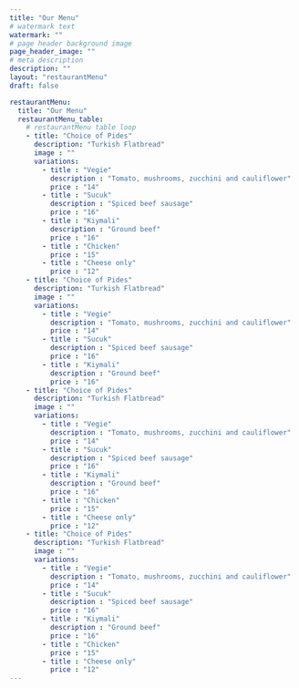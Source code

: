 ```yaml
---
title: "Our Menu"
# watermark text
watermark: ""
# page header background image
page_header_image: ""
# meta description
description: ""
layout: "restaurantMenu"
draft: false

restaurantMenu:
  title: "Our Menu"
  restaurantMenu_table:
    # restaurantMenu table loop
    - title: "Choice of Pides"
      description: "Turkish Flatbread"
      image : ""
      variations:
        - title : "Vegie"
          description : "Tomato, mushrooms, zucchini and cauliflower"
          price : "14"
        - title : "Sucuk"
          description : "Spiced beef sausage"
          price : "16"
        - title : "Kiymali"
          description : "Ground beef"
          price : "16"
        - title : "Chicken"
          price : "15"
        - title : "Cheese only"
          price : "12"
    - title: "Choice of Pides"
      description: "Turkish Flatbread"
      image : ""
      variations:
        - title : "Vegie"
          description : "Tomato, mushrooms, zucchini and cauliflower"
          price : "14"
        - title : "Sucuk"
          description : "Spiced beef sausage"
          price : "16"
        - title : "Kiymali"
          description : "Ground beef"
          price : "16"
    - title: "Choice of Pides"
      description: "Turkish Flatbread"
      image : ""
      variations:
        - title : "Vegie"
          description : "Tomato, mushrooms, zucchini and cauliflower"
          price : "14"
        - title : "Sucuk"
          description : "Spiced beef sausage"
          price : "16"
        - title : "Kiymali"
          description : "Ground beef"
          price : "16"
        - title : "Chicken"
          price : "15"
        - title : "Cheese only"
          price : "12"    
    - title: "Choice of Pides"
      description: "Turkish Flatbread"
      image : ""
      variations:
        - title : "Vegie"
          description : "Tomato, mushrooms, zucchini and cauliflower"
          price : "14"
        - title : "Sucuk"
          description : "Spiced beef sausage"
          price : "16"
        - title : "Kiymali"
          description : "Ground beef"
          price : "16"
        - title : "Chicken"
          price : "15"
        - title : "Cheese only"
          price : "12"
---
```

